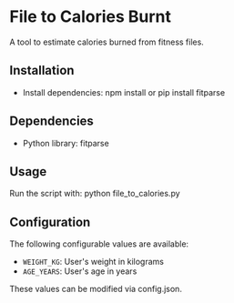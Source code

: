 # File to Calories Burnt

A tool to estimate calories burned from fitness files.

## Installation

- Install dependencies:
  npm install or pip install fitparse

## Dependencies

- Python library: fitparse

## Usage

Run the script with:
  python file_to_calories.py

## Configuration

The following configurable values are available:

- `WEIGHT_KG`: User's weight in kilograms
- `AGE_YEARS`: User's age in years

These values can be modified via config.json.